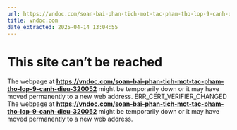 ```yaml
---
url: https://vndoc.com/soan-bai-phan-tich-mot-tac-pham-tho-lop-9-canh-dieu-320052
title: vndoc.com
date_extracted: 2025-04-14 13:04:55
---
```


#  This site can’t be reached
The webpage at **https://vndoc.com/soan-bai-phan-tich-mot-tac-pham-tho-lop-9-canh-dieu-320052** might be temporarily down or it may have moved permanently to a new web address.
ERR\_CERT\_VERIFIER\_CHANGED
The webpage at **https://vndoc.com/soan-bai-phan-tich-mot-tac-pham-tho-lop-9-canh-dieu-320052** might be temporarily down or it may have moved permanently to a new web address.

